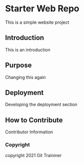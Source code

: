 # Starter Web Repo

This is a simple website project

## Introduction

This is an introduction

## Purpose

Changing this again

## Deployment

Developing the deployment section

## How to Contribute

Contributor Information

### Copyright

copyright 2021 Git Traininer
